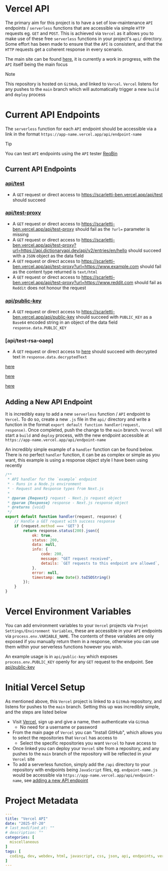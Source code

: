 # Vercel API
The primary aim for this project is to have a set of low-maintenance `API` endpoints / `serverless` functions that are accessible via simple `HTTP` requests eg. `GET` and `POST`. This is achieved via `Vercel` as it allows you to make use of these free `serverless` functions in your project's `api/` directory. Some effort has been made to ensure that the `API` is consistent, and that the `HTTP` requests get a coherent response in every scenario.

The main site can be found [here](https://scarletti-ben.vercel.app), it is currently a work in progress, with the `API` itself being the main focus

> [!NOTE]
> This repository is hosted on `GitHub`, and linked to `Vercel`. `Vercel` listens for any pushes to the `main` branch which will automatically trigger a new `build` and `deploy` process

# Current API Endpoints
The `serverless` function for each `API` endpoint should be accessible via a link in the format `https://app-name.vercel.app/api/endpoint-name`

> [!TIP]
> You can test `API` endpoints using the `API` tester [ReqBin](https://reqbin.com/)

## Current API Endpoints

### [api/test](https://scarletti-ben.vercel.app/api/test)
- A `GET` request or direct access to https://scarletti-ben.vercel.app/api/test should succeed

### [api/test-proxy](https://scarletti-ben.vercel.app/api/test-proxy)
- A `GET` request or direct access to https://scarletti-ben.vercel.app/api/test-proxy should fail as the `?url=` parameter is missing
- A `GET` request or direct access to https://scarletti-ben.vercel.app/api/test-proxy?url=https://api.dictionaryapi.dev/api/v2/entries/en/hello should succeed with a `JSON` object as the data field
- A `GET` request or direct access to https://scarletti-ben.vercel.app/api/test-proxy?url=https://www.example.com should fail as the content type returned is `text/html`
- A `GET` request or direct access to https://scarletti-ben.vercel.app/api/test-proxy?url=https://www.reddit.com should fail as `Reddit` does not honour the request

### [api/public-key](https://scarletti-ben.vercel.app/api/public-key)
- A `GET` request or direct access to https://scarletti-ben.vercel.app/api/public-key should succeed with `PUBLIC_KEY` as a `Base64` encoded string in an object of the data field `response.data.PUBLIC_KEY`

### [api/test-rsa-oaep]
- A `GET` request or direct access to [here](https://scarletti-ben.vercel.app/api/test-rsa-oaep?text=MJvhSYrombxBJpIDysyCxWfj%2F7hg%2FcXddf2GMG6hO9I2PlqtSlV5MTOvm%2B%2FqkBiFYD%2BOdCQFtp9kLf9ywGO1wz5D2u7n3ChQW83IsOSt7Z1tv6lVjo92y6TemJzDoSJIWUArg9u0GWQvjL46%2BNp%2B8j4vx%2Fw%2FV4u3PIJ9d1WoaAK%2FGUdo1vasavXLhwVVvIEQEBQi9KrwnC1L0LcBLYA7xa4mbKVOQ5WkE%2B%2Bv1AyL%2FYRGo767MeqHzJeB2m9JNTIk%2BRT7dkk7bsakxa0rATq1kXEoRD7RRBf3%2B7kqW61EKakq3ephuMYasWw93RIfzwBtnKV5EEgKO8%2BxFOSEE%2B9mRQ%3D%3D) should succeed with decrypted text in `response.data.decryptedText`

[here](https://scarletti-ben.vercel.app/api/test-rsa-oaep?encrypt=test)

[here](https://scarletti-ben.vercel.app/api/test-rsa-oaep?decrypt=LdGKLk%2FY%2FMM8t0llQzLZqamngzvAewxlYrU1f0bWkuRgeu0kEkQCrAkXsRyvXK2Ngkk64B2ADKedXZItpqsdqA7Af5nwLALY3wW2u%2Fuoh%2Fi1qFKVG8Nw0kskRc9TMHuLUgEOvLDmiMicMc8Ahl4SgC83z%2F1YU4nuu%2BS7n9xDPGjajDEozq%2BWyG708Iq91ie7rhHJCKgixwPCIhllkQ4%2FmI4Zx6V%2Buym0bgpthkTew5HLn9UWjYmDm6wrF9GAOxpvylAqCbvw7%2F7Y%2Fo%2FddtUEmcC1fqCcWxNdHZ9UF%2FwaQ0OLcSxIpi158JN1DpF5kx%2BGivYzEuK02siB%2BfEh4VvZwQ%3D%3D)

[here](https://scarletti-ben.vercel.app/api/test-rsa-oaep?decrypt=MJvhSYrombxBJpIDysyCxWfj%2F7hg%2FcXddf2GMG6hO9I2PlqtSlV5MTOvm%2B%2FqkBiFYD%2BOdCQFtp9kLf9ywGO1wz5D2u7n3ChQW83IsOSt7Z1tv6lVjo92y6TemJzDoSJIWUArg9u0GWQvjL46%2BNp%2B8j4vx%2Fw%2FV4u3PIJ9d1WoaAK%2FGUdo1vasavXLhwVVvIEQEBQi9KrwnC1L0LcBLYA7xa4mbKVOQ5WkE%2B%2Bv1AyL%2FYRGo767MeqHzJeB2m9JNTIk%2BRT7dkk7bsakxa0rATq1kXEoRD7RRBf3%2B7kqW61EKakq3ephuMYasWw93RIfzwBtnKV5EEgKO8%2BxFOSEE%2B9mRQ%3D%3D)

## Adding a New API Endpoint
It is incredibly easy to add a new `serverless` function / `API` endpoint to `Vercel`. To do so, create a new `.js` file in the `api/` directory and write a function in the format `export default function handler(request, response)`. Once completed, push the change to the `main` branch. `Vercel` will start a `build` and `deploy` process, with the new endpoint accessible at `https://app-name.vercel.app/api/endpoint-name`

An incredibly simple example of a `handler` function can be found below. There is no perfect `handler` function, it can be as complex or simple as you want, this example is using a response object style I have been using recently
```javascript
/**
 * API handler for the `example` endpoint
 * - Runs in a Node.js environment
 * - Request and Response types from Next.js
 * 
 * @param {Request} request - Next.js request object
 * @param {Response} response - Next.js response object
 * @returns {void}
 */
export default function handler(request, response) {
    // Handle a GET request with success response
    if (request.method === 'GET') {
        return response.status(200).json({
            ok: true,
            status: 200,
            data: null,
            info: {
                code: 200,
                message: "GET request received",
                details: `GET requests to this endpoint are allowed`,
            },
            error: null,
            timestamp: new Date().toISOString()
        });
    }
}
```

# Vercel Environment Variables
You can add environment variables to your `Vercel` projects via `Projet Settings/Environment Variables`, these are accessible in your `API` endpoints via `process.env.VARIABLE_NAME`. The contents of these variables are only exposed if you manually return them in a response, otherwise you can use them within your serverless functions however you wish.

An example usage is in `api/public-key` which exposes `process.env.PUBLIC_KEY` openly for any `GET` request to the endpoint. See [api/public-key](#apipublic-key)

# Initial Vercel Setup
As mentioned above, this `Vercel` project is linked to a `GitHub` repository, and listens for pushes to the `main` branch. Setting this up was incredibly simple, and the steps are listed below

- Visit [Vercel](https://vercel.com/), sign up and give a name, then authenticate via `GitHub`
  - No need for a username or password
- From the main page of `Vercel` you can "Install GitHub", which allows you to select the repositories that `Vercel` has access to
  - Select the specific repositories you want `Vercel` to have access to
- Once linked you can deploy your `Vercel` site from a repository, and any pushes to the `main` branch of the repository will be reflected in your `Vercel` site
- To add a serverless function, simply add the `/api` directory to your repository with endpoints being `JavaScript` files, eg. `endpoint-name.js` would be accessible via `https://app-name.vercel.app/api/endpoint-name`, see [adding a new API endpoint](#adding-a-new-api-endpoint)

# Project Metadata
```yaml
---
title: "Vercel API"
date: "2025-07-20"
# last_modified_at: ""
# description: ""
categories: [
  miscellaneous
]
tags: [
  coding, dev, webdev, html, javascript, css, json, api, endpoints, vercel, fetch, cors, cors proxy
]
---
```